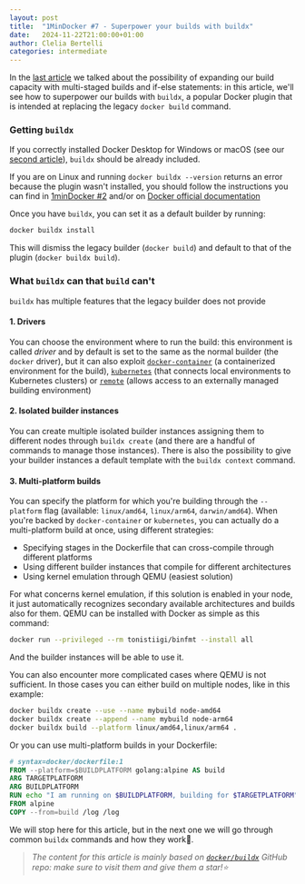 ```yaml
---
layout: post
title:  "1MinDocker #7 - Superpower your builds with buildx"
date:   2024-11-22T21:00:00+01:00
author: Clelia Bertelli
categories: intermediate 
---
```


In the [last article](https://dev.to/astrabert/1mindocker-6-building-further-39al) we talked about the possibility of expanding our build capacity with multi-staged builds and if-else statements: in this article, we'll see how to superpower our builds with `buildx`, a popular Docker plugin that is intended at replacing the legacy `docker build` command. 

### Getting `buildx`

If you correctly installed Docker Desktop for Windows or macOS (see our [second article](https://dev.to/astrabert/1mindocker-2-get-docker-kh)), `buildx` should be already included. 

If you are on Linux and running `docker buildx --version` returns an error because the plugin wasn't installed, you should follow the instructions you can find in [1minDocker #2](https://dev.to/astrabert/1mindocker-2-get-docker-kh) and/or on [Docker official documentation](https://docs.docker.com/engine/install/)

Once you have `buildx`, you can set it as a default builder by running:

```bash
docker buildx install
```

This will dismiss the legacy builder (`docker build`) and default to that of the plugin (`docker buildx build`).

### What `buildx` can that `build` can't

`buildx` has multiple features that the legacy builder does not provide

#### 1. Drivers

You can choose the environment where to run the build: this environment is called _driver_ and by default is set to the same as the normal builder (the `docker` driver), but it can also exploit [`docker-container`](https://docs.docker.com/build/builders/drivers/docker-container/) (a containerized environment for the build), [`kubernetes`](https://docs.docker.com/build/builders/drivers/kubernetes/) (that connects local environments to Kubernetes clusters) or [`remote`](https://docs.docker.com/build/builders/drivers/remote/) (allows access to an externally managed building environment)

#### 2. Isolated builder instances

You can create multiple isolated builder instances assigning them to different nodes through `buildx create` (and there are a handful of commands to manage those instances). There is also the possibility to give your builder instances a default template with the `buildx context` command.

#### 3. Multi-platform builds

You can specify the platform for which you're building through the `--platform` flag (available: `linux/amd64`, `linux/arm64`, `darwin/amd64`). When you're backed by `docker-container` or `kubernetes`, you can actually do a multi-platform build at once, using different strategies:

- Specifying stages in the Dockerfile that can cross-compile through different platforms
- Using different builder instances that compile for different architectures
- Using kernel emulation through QEMU (easiest solution)

For what concerns kernel emulation, if this solution is enabled in your node, it just automatically recognizes secondary available architectures and builds also for them. QEMU can be installed with Docker as simple as this command:

```bash
docker run --privileged --rm tonistiigi/binfmt --install all
```

And the builder instances will be able to use it. 

You can also encounter more complicated cases where QEMU is not sufficient. In those cases you can either build on multiple nodes, like in this example:

```bash
docker buildx create --use --name mybuild node-amd64
docker buildx create --append --name mybuild node-arm64
docker buildx build --platform linux/amd64,linux/arm64 .
```

Or you can use multi-platform builds in your Dockerfile:

```dockerfile
# syntax=docker/dockerfile:1
FROM --platform=$BUILDPLATFORM golang:alpine AS build
ARG TARGETPLATFORM
ARG BUILDPLATFORM
RUN echo "I am running on $BUILDPLATFORM, building for $TARGETPLATFORM" > /log
FROM alpine
COPY --from=build /log /log
```


We will stop here for this article, but in the next one we will go through common `buildx` commands and how they work🥰.

> _The content for this article is mainly based on [`docker/buildx`](https://github.com/docker/buildx) GitHub repo: make sure to visit them and give them a star!⭐_
